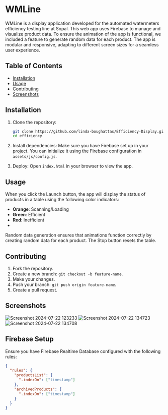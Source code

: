 # WMLine

WMLine is a display application developed for the automated watermeters efficiency testing line at Sopal. This web app uses Firebase to manage and visualize product data. To ensure the animation of the app is functional, we included a feature to generate random data for each product. The app is modular and responsive, adapting to different screen sizes for a seamless user experience.

## Table of Contents
- [Installation](#installation)
- [Usage](#usage)
- [Contributing](#contributing)
- [Screenshots](#screenshots)

## Installation

1. Clone the repository:
    ```bash
    git clone https://github.com/linda-boughattas/Efficiency-Display.git
    cd efficiency
    ```

2. Install dependencies:
    Make sure you have Firebase set up in your project. You can initialize it using the Firebase configuration in `assets/js/config.js`.

3. Deploy:
    Open `index.html` in your browser to view the app.

## Usage

When you click the Launch button, the app will display the status of products in a table using the following color indicators:
- **Orange**: Scanning/Loading
- **Green**: Efficient
- **Red**: Inefficient
- 
Random data generation ensures that animations function correctly by creating random data for each product. The Stop button resets the table.

## Contributing

1. Fork the repository.
2. Create a new branch: `git checkout -b feature-name`.
3. Make your changes.
4. Push your branch: `git push origin feature-name`.
5. Create a pull request.

## Screenshots
![Screenshot 2024-07-22 123233](https://github.com/user-attachments/assets/8dd90aee-e587-4871-830b-21763e63c86a)
![Screenshot 2024-07-22 134723](https://github.com/user-attachments/assets/3623da71-1c46-4157-99d5-446ea0958d3f)
![Screenshot 2024-07-22 134708](https://github.com/user-attachments/assets/2223a307-0d45-4974-9306-616289b15028)

## Firebase Setup

Ensure you have Firebase Realtime Database configured with the following rules:

```json
{
  "rules": {
    "productsList": {
      ".indexOn": ["timestamp"]
    },
    "archivedProducts": {
      ".indexOn": ["timestamp"]
    }
  }
}

